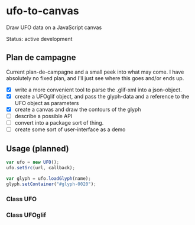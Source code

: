 # ufo-to-canvas

Draw UFO data on a JavaScript canvas

Status: active development

## Plan de campagne

Current plan-de-campagne and a small peek into what may come. I have absolutely no fixed plan, and I'll just see where this goes and/or ends up.

- [x] write a more convenient tool to parse the .glif-xml into a json-object.
- [x] create a UFOglif object, and pass the glyph-data and a reference to the UFO object as parameters
- [x] create a canvas and draw the contours of the glyph
- [ ] describe a possible API
- [ ] convert into a package sort of thing.
- [ ] create some sort of user-interface as a demo

## Usage (planned)

```js
var ufo = new UFO();
ufo.setSrc(url, callback);

var glyph = ufo.loadGlyph(name);
glyph.setContainer("#glyph-0020");
```

### Class UFO


### Class UFOglif
